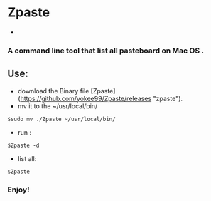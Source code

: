 # Zpaste
-
### A command line tool   that list all pasteboard  on Mac OS .



## Use:

- download the Binary file [Zpaste] (https://github.com/yokee99/Zpaste/releases "zpaste").
- mv it to the ~/usr/local/bin/

```
$sudo mv ./Zpaste ~/usr/local/bin/
```

- run :

```
$Zpaste -d 
```

- list all:

```
$Zpaste 
```


### Enjoy!

